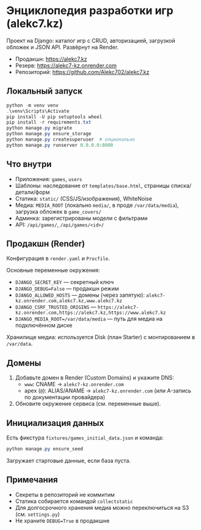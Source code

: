 # Энциклопедия разработки игр (alekc7.kz)

Проект на Django: каталог игр с CRUD, авторизацией, загрузкой обложек и JSON API. Развёрнут на Render.

- Продакшн: https://alekc7.kz
- Резерв: https://alekc7-kz.onrender.com
- Репозиторий: https://github.com/Alekc702/alekc7.kz

## Локальный запуск

```powershell
python -m venv venv
.\venv\Scripts\Activate
pip install -U pip setuptools wheel
pip install -r requirements.txt
python manage.py migrate
python manage.py ensure_storage
python manage.py createsuperuser  # опционально
python manage.py runserver 0.0.0.0:8000
```

## Что внутри
- Приложения: `games`, `users`
- Шаблоны: наследование от `templates/base.html`, страницы списка/детали/форм
- Статика: `static/` (CSS/JS/изображения), WhiteNoise
- Медиа: `MEDIA_ROOT` (локально `media/`, в проде `/var/data/media`), загрузка обложек в `game_covers/`
- Админка: зарегистрированы модели с фильтрами
- API: `/api/games/`, `/api/games/<id>/`

## Продакшн (Render)
Конфигурация в `render.yaml` и `Procfile`.

Основные переменные окружения:
- `DJANGO_SECRET_KEY` — секретный ключ
- `DJANGO_DEBUG=False` — продакшн режим
- `DJANGO_ALLOWED_HOSTS` — домены (через запятую): `alekc7-kz.onrender.com,alekc7.kz,www.alekc7.kz`
- `DJANGO_CSRF_TRUSTED_ORIGINS` — `https://alekc7-kz.onrender.com,https://alekc7.kz,https://www.alekc7.kz`
- `DJANGO_MEDIA_ROOT=/var/data/media` — путь для медиа на подключённом диске

Хранилище медиа: используется Disk (план Starter) с монтированием в `/var/data`.

## Домены
1) Добавьте домен в Render (Custom Domains) и укажите DNS:
   - `www`: CNAME → `alekc7-kz.onrender.com`
   - apex (`@`): ALIAS/ANAME → `alekc7-kz.onrender.com` (или A-запись по документации провайдера)
2) Обновите окружение сервиса (см. переменные выше).

## Инициализация данных
Есть фикстура `fixtures/games_initial_data.json` и команда:

```powershell
python manage.py ensure_seed
```

Загружает стартовые данные, если база пуста.

## Примечания
- Секреты в репозиторий не коммитим
- Статика собирается командой `collectstatic`
- Для долгосрочного хранения медиа можно переключиться на S3 (см. `settings.py`)
- Не храните `DEBUG=True` в продакшне
